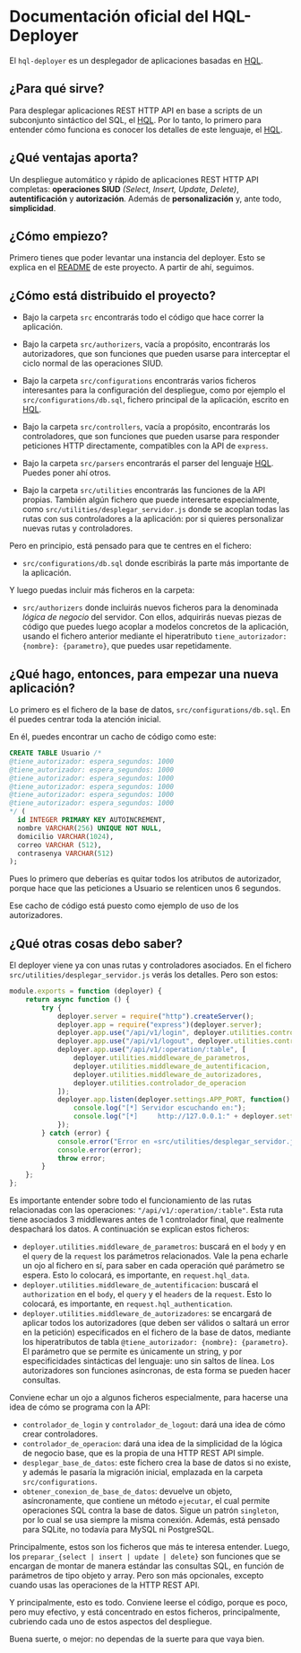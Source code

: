 # Documentación oficial del HQL-Deployer

El `hql-deployer` es un desplegador de aplicaciones basadas en [HQL](https://github.com/allnulled/h-query-language).

## ¿Para qué sirve?

Para desplegar aplicaciones REST HTTP API en base a scripts de un subconjunto sintáctico del SQL, el [HQL](https://github.com/allnulled/h-query-language). Por lo tanto, lo primero para entender cómo funciona es conocer los detalles de este lenguaje, el [HQL](https://github.com/allnulled/h-query-language).

## ¿Qué ventajas aporta?

Un despliegue automático y rápido de aplicaciones REST HTTP API completas: **operaciones SIUD** *(Select, Insert, Update, Delete)*, **autentificación** y **autorización**. Además de **personalización** y, ante todo, **simplicidad**.

## ¿Cómo empiezo?

Primero tienes que poder levantar una instancia del deployer. Esto se explica en el [README](./README.md) de este proyecto. A partir de ahí, seguimos.

## ¿Cómo está distribuido el proyecto?

- Bajo la carpeta `src` encontrarás todo el código que hace correr la aplicación.

- Bajo la carpeta `src/authorizers`, vacía a propósito, encontrarás los autorizadores, que son funciones que pueden usarse para interceptar el ciclo normal de las operaciones SIUD.

- Bajo la carpeta `src/configurations` encontrarás varios ficheros interesantes para la configuración del despliegue, como por ejemplo el `src/configurations/db.sql`, fichero principal de la aplicación, escrito en [HQL](https://github.com/allnulled/h-query-language).

- Bajo la carpeta `src/controllers`, vacía a propósito, encontrarás los controladores, que son funciones que pueden usarse para responder peticiones HTTP directamente, compatibles con la API de `express`.

- Bajo la carpeta `src/parsers` encontrarás el parser del lenguaje [HQL](https://github.com/allnulled/h-query-language). Puedes poner ahí otros.

- Bajo la carpeta `src/utilities` encontrarás las funciones de la API propias. También algún fichero que puede interesarte especialmente, como `src/utilities/desplegar_servidor.js` donde se acoplan todas las rutas con sus controladores a la aplicación: por si quieres personalizar nuevas rutas y controladores.

Pero en principio, está pensado para que te centres en el fichero:

  - `src/configurations/db.sql` donde escribirás la parte más importante de la aplicación.

Y luego puedas incluir más ficheros en la carpeta:

  - `src/authorizers` donde incluirás nuevos ficheros para la denominada *lógica de negocio* del servidor. Con ellos, adquirirás nuevas piezas de código que puedes luego acoplar a modelos concretos de la aplicación, usando el fichero anterior mediante el hiperatributo `tiene_autorizador: {nombre}: {parametro}`, que puedes usar repetidamente.

## ¿Qué hago, entonces, para empezar una nueva aplicación?

Lo primero es el fichero de la base de datos, `src/configurations/db.sql`. En él puedes centrar toda la atención inicial.

En él, puedes encontrar un cacho de código como este:

```sql
CREATE TABLE Usuario /*
@tiene_autorizador: espera_segundos: 1000
@tiene_autorizador: espera_segundos: 1000
@tiene_autorizador: espera_segundos: 1000
@tiene_autorizador: espera_segundos: 1000
@tiene_autorizador: espera_segundos: 1000
@tiene_autorizador: espera_segundos: 1000
*/ (
  id INTEGER PRIMARY KEY AUTOINCREMENT,
  nombre VARCHAR(256) UNIQUE NOT NULL,
  domicilio VARCHAR(1024),
  correo VARCHAR (512),
  contrasenya VARCHAR(512)
);
```

Pues lo primero que deberías es quitar todos los atributos de autorizador, porque hace que las peticiones a Usuario se relenticen unos 6 segundos.

Ese cacho de código está puesto como ejemplo de uso de los autorizadores.

## ¿Qué otras cosas debo saber?

El deployer viene ya con unas rutas y controladores asociados. En el fichero `src/utilities/desplegar_servidor.js` verás los detalles. Pero son estos:

```js
module.exports = function (deployer) {
    return async function () {
        try {
            deployer.server = require("http").createServer();
            deployer.app = require("express")(deployer.server);
            deployer.app.use("/api/v1/login", deployer.utilities.controlador_de_login);
            deployer.app.use("/api/v1/logout", deployer.utilities.controlador_de_logout);
            deployer.app.use("/api/v1/:operation/:table", [
                deployer.utilities.middleware_de_parametros,
                deployer.utilities.middleware_de_autentificacion,
                deployer.utilities.middleware_de_autorizadores,
                deployer.utilities.controlador_de_operacion
            ]);
            deployer.app.listen(deployer.settings.APP_PORT, function() {
                console.log("[*] Servidor escuchando en:");
                console.log("[*]     http://127.0.0.1:" + deployer.settings.APP_PORT);
            });
        } catch (error) {
            console.error("Error en «src/utilities/desplegar_servidor.js»");
            console.error(error);
            throw error;
        }
    };
};
```

Es importante entender sobre todo el funcionamiento de las rutas relacionadas con las operaciones: `"/api/v1/:operation/:table"`. Esta ruta tiene asociados 3 middlewares antes de 1 controlador final, que realmente despachará los datos. A continuación se explican estos ficheros:

  - `deployer.utilities.middleware_de_parametros`: buscará en el `body` y en el `query` de la `request` los parámetros relacionados. Vale la pena echarle un ojo al fichero en sí, para saber en cada operación qué parámetro se espera. Esto lo colocará, es importante, en `request.hql_data`.
  - `deployer.utilities.middleware_de_autentificacion`: buscará el `authorization` en el `body`, el `query` y el `headers` de la `request`. Esto lo colocará, es importante, en `request.hql_authentication`.
  - `deployer.utilities.middleware_de_autorizadores`: se encargará de aplicar todos los autorizadores (que deben ser válidos o saltará un error en la petición) especificados en el fichero de la base de datos, mediante los hiperatributos de tabla `@tiene_autorizador: {nombre}: {parametro}`. El parámetro que se permite es únicamente un string, y por especificidades sintácticas del lenguaje: uno sin saltos de línea. Los autorizadores son funciones asíncronas, de esta forma se pueden hacer consultas.

Conviene echar un ojo a algunos ficheros especialmente, para hacerse una idea de cómo se programa con la API:

  - `controlador_de_login` y `controlador_de_logout`: dará una idea de cómo crear controladores.
  - `controlador_de_operacion`: dará una idea de la simplicidad de la lógica de negocio base, que es la propia de una HTTP REST API simple.
  - `desplegar_base_de_datos`: este fichero crea la base de datos si no existe, y además le pasaría la migración inicial, emplazada en la carpeta `src/configurations`.
  - `obtener_conexion_de_base_de_datos`: devuelve un objeto, asíncronamente, que contiene un método `ejecutar`, el cual permite operaciones SQL contra la base de datos. Sigue un patrón `singleton`, por lo cual se usa siempre la misma conexión. Además, está pensado para SQLite, no todavía para MySQL ni PostgreSQL.

Principalmente, estos son los ficheros que más te interesa entender. Luego, los `preparar_{select | insert | update | delete}` son funciones que se encargan de montar de manera estándar las consultas SQL, en función de parámetros de tipo objeto y array. Pero son más opcionales, excepto cuando usas las operaciones de la HTTP REST API.

Y principalmente, esto es todo. Conviene leerse el código, porque es poco, pero muy efectivo, y está concentrado en estos ficheros, principalmente, cubriendo cada uno de estos aspectos del despliegue.

Buena suerte, o mejor: no dependas de la suerte para que vaya bien.


